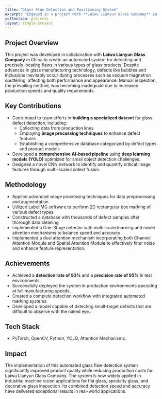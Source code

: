 ```yaml
---
title: "Glass Flaw Detection and Positioning System"
excerpt: "Engaged in a project with **Laiwu Lianyun Glass Company** in **China**, focusing on precise detection and real-time positioning of flaws in various types of glass, 2021<br/><br/><img src='/images/boli.png' width='750'>"
collection: projects
layout: single-project
---
```


## Project Overview

This project was developed in collaboration with **Laiwu Lianyun Glass Company** in China to create an automated system for detecting and precisely locating flaws in various types of glass products. Despite advances in glass manufacturing technology, defects like bubbles and inclusions inevitably occur during processes such as vacuum magnetron sputtering, affecting both performance and appearance. Manual inspection, the prevailing method, was becoming inadequate due to increased production speeds and quality requirements.

## Key Contributions  
- Contributed to team efforts in **building a specialized dataset** for glass defect detection, including:  
  - Collecting data from production lines
  - Employing **image processing techniques** to enhance defect features  
  - Establishing a comprehensive database categorized by defect types and product models
- Developed a **comprehensive AI-based pipeline** using **deep learning models (YOLO)** optimized for small object detection challenges.
- Designed a novel CNN network to identify and quantify critical image features through multi-scale context fusion.



## Methodology
- Applied advanced image processing techniques for data preprocessing and augmentation
- Utilized LabelIMG software to perform 2D rectangular box marking of various defect types
- Constructed a database with thousands of defect samples after thorough data cleaning
- Implemented a One-Stage detector with multi-scale learning and mixed attention mechanisms to balance speed and accuracy
- Implemented a dual attention mechanism incorporating both Channel Attention Module and Spatial Attention Module to effectively filter noise and enhance feature representation.

## Achievements  
- Achieved a **detection rate of 93%** and a **precision rate of 95%** in test environments.
- Successfully deployed the system in production environments operating at full manufacturing speeds.
- Created a complete detection workflow with integrated automated marking systems.
- Developed a model capable of detecting small-target defects that are difficult to observe with the naked eye..

## Tech Stack
- PyTorch, OpenCV, Python, YOLO, Attention Mechanisms.

## Impact
The implementation of this automated glass flaw detection system significantly improved product quality while reducing production costs for Laiwu Lianyun Glass Company. The system is now widely applied in industrial machine vision applications for flat glass, specialty glass, and decorative glass inspection. Its combined detection speed and accuracy have delivered exceptional results in real-world applications.
